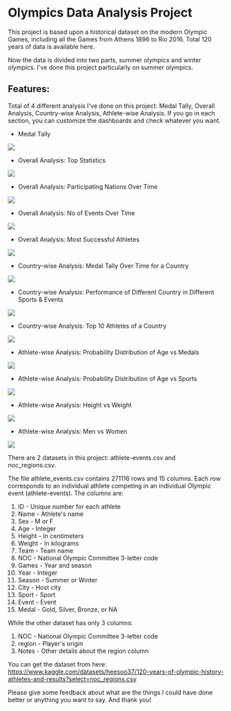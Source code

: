 
# Olympics Data Analysis Project

This project is based upon a historical dataset on the modern Olympic Games, including all the Games from Athens 1896 to Rio 2016. Total 120 years of data is available here.

Now the data is divided into two parts, summer olympics and winter olympics. I've done this project particularly on summer olympics.

## Features:
Total of 4 different analysis I've done on this project: Medal Tally, Overall Analysis, Country-wise Analysis, Athlete-wise Analysis. If you go in each section, you can customize the dashboards and check whatever you want.

- Medal Tally
<img src = './assets/overall_performance.png'>

- Overall Analysis: Top Statistics
<img src = './assets/top_statistics.png'>

- Overall Analysis: Participating Nations Over Time
<img src = './assets/nations_over_time.png'>

- Overall Analysis: No of Events Over Time
<img src = './assets/no_of_events.png'>

- Overall Analysis: Most Successful Athletes
<img src = './assets/most_successful_athletes.png'>

- Country-wise Analysis: Medal Tally Over Time for a Country
<img src = './assets/country_medal_tally.png'>

- Country-wise Analysis: Performance of Different Country in Different Sports & Events
<img src = './assets/country_performance_in_different_sports.png'>

- Country-wise Analysis: Top 10 Athletes of a Country
<img src = './assets/top_athletes_of_a_country.png'>

- Athlete-wise Analysis: Probability Distribution of Age vs Medals
<img src = './assets/age_vs_medals.png'>

- Athlete-wise Analysis: Probability Distribution of Age vs Sports
<img src = './assets/age_vs_sports.png'>

- Athlete-wise Analysis: Height vs Weight
<img src = './assets/height_vs_weight.png'>

- Athlete-wise Analysis: Men vs Women
<img src = './assets/men_vs_women.png'>


There are 2 datasets in this project: athlete-events.csv and noc_regions.csv.

The file athlete_events.csv contains 271116 rows and 15 columns. Each row corresponds to an individual athlete competing in an individual Olympic event (athlete-events). The columns are:

1. ID - Unique number for each athlete
2. Name - Athlete's name
3. Sex - M or F
4. Age - Integer
5. Height - In centimeters
6. Weight - In kilograms
7. Team - Team name
8. NOC - National Olympic Committee 3-letter code
9. Games - Year and season
10. Year - Integer
11. Season - Summer or Winter
12. City - Host city
13. Sport - Sport
14. Event - Event
15. Medal - Gold, Silver, Bronze, or NA

While the other dataset has only 3 columns:

1. NOC - National Olympic Committee 3-letter code
2. region - Player's origin
3. Notes - Other details about the region column

You can get the dataset from here: https://www.kaggle.com/datasets/heesoo37/120-years-of-olympic-history-athletes-and-results?select=noc_regions.csv

Please give some feedback about what are the things I could have done better or anything you want to say. And thank you!